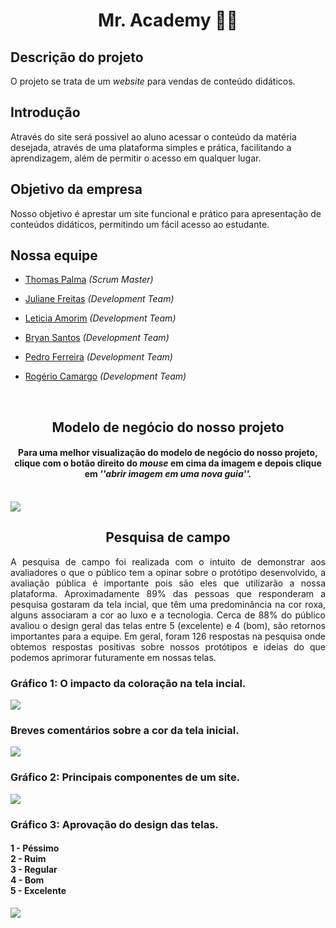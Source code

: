 <h1 align="center">Mr. Academy 📖🦉</h1>

<h2>Descrição do projeto</h2>

O projeto se trata de um _website_ para vendas de conteúdo didáticos.

<h2>Introdução</h2>

Através do site será possivel ao aluno acessar o conteúdo da matéria desejada, através de uma plataforma simples e prática, facilitando a aprendizagem, além de permitir o acesso em qualquer lugar. 

<h2>Objetivo da empresa</h2>

Nosso objetivo é aprestar um site funcional e prático para apresentação de conteúdos didáticos, permitindo um fácil acesso ao estudante.

<h2>Nossa equipe</h2>
           
 - [Thomas Palma](https://www.linkedin.com/in/thomas-palma-0764b81b3/) <i>(Scrum Master)</i>

 - [Juliane Freitas](https://www.linkedin.com/in/juliane-freitas-9b6287163) <i>(Development Team)</i>

 - [Leticia Amorim](https://www.linkedin.com/in/leticia-amorim-4761b1185/) <i>(Development Team)</i>

 - [Bryan Santos](https://www.linkedin.com/in/bryan-santos-77b53317b) <i>(Development Team)</i>

 - [Pedro Ferreira](https://www.linkedin.com/in/pedro-ferreira-6a8417190/) <i>(Development Team)</i>

 - [Rogério Camargo](https://www.linkedin.com/in/rogério-camargo-3a01191a5) <i>(Development Team)</i>
<br>
<h2 align="center">Modelo de negócio do nosso projeto</h2>
<h4 align="center">Para uma melhor visualização do modelo de negócio do nosso projeto, clique com o botão direito do <i>mouse</i> em cima da imagem e depois clique em <i>''abrir imagem em uma nova guia''.</i></h4>
<br>
<img src="https://github.com/ThomasPalma1/FatecPI-01/blob/master/docs/Canvas_Mr.Academy-1.png">
<h2 align="center"> Pesquisa de campo </h2>
<p align="justify">A pesquisa de campo foi realizada com o intuito de demonstrar aos avaliadores o que o público tem a opinar sobre o protótipo desenvolvido, a avaliação pública é importante pois são eles que utilizarão a nossa plataforma. Aproximadamente 89% das pessoas que responderam a pesquisa gostaram da tela incial, que têm uma predominância na cor roxa, alguns associaram a cor ao luxo e a tecnologia. Cerca de 88% do público avaliou o design geral das telas entre 5 (excelente) e 4 (bom), são retornos importantes para a equipe. Em geral, foram 126 respostas na pesquisa onde obtemos respostas positivas sobre nossos protótipos e ideias do que podemos aprimorar futuramente em nossas telas.</p>
<h3 align="left"> Gráfico 1: O impacto da coloração na tela incial.</h3>
<img src="https://github.com/ThomasPalma1/FatecPI-01/blob/master/docs/pesquisa_cor/Cor_tela1.PNG"/>
<h3 align="left"> Breves comentários sobre a cor da tela inicial.</h3>
<img src="https://github.com/ThomasPalma1/FatecPI-01/blob/master/docs/pesquisa_cor/Breves_coment%C3%A1rios2.PNG"/>
<h3 align="left"> Gráfico 2: Principais componentes de um site.</h3>
<img src="https://github.com/ThomasPalma1/FatecPI-01/blob/master/docs/pesquisa_cor/Conte%C3%BAdos_principais.PNG">
<h3 align="left"> Gráfico 3: Aprovação do design das telas.</h3> 
<h4 align="left"> 1 - Péssimo </br>2 - Ruim </br>3 - Regular </br>4 - Bom </br> 5 - Excelente</h4>
<img src="https://github.com/ThomasPalma1/FatecPI-01/blob/master/docs/pesquisa_cor/Agrado_design.PNG"/>
